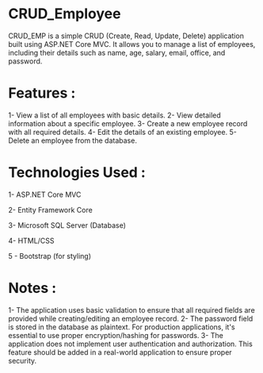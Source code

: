 # CRUD_Employee
CRUD_EMP is a simple CRUD (Create, Read, Update, Delete) application built using ASP.NET Core MVC. It allows you to manage a list of employees, including their details such as name, age, salary, email, office, and password.

# Features :

1- View a list of all employees with basic details.
2- View detailed information about a specific employee.
3- Create a new employee record with all required details.
4- Edit the details of an existing employee.
5- Delete an employee from the database.

# Technologies Used :

1- ASP.NET Core MVC

2- Entity Framework Core

3- Microsoft SQL Server (Database)

4- HTML/CSS

5 - Bootstrap (for styling)

# Notes :

1- The application uses basic validation to ensure that all required fields are provided while creating/editing an employee record.
2- The password field is stored in the database as plaintext. For production applications, it's essential to use proper encryption/hashing for passwords.
3- The application does not implement user authentication and authorization. This feature should be added in a real-world application to ensure proper security.
